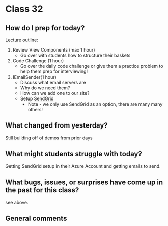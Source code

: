 # Class 32

## How do I prep for today?
Lecture outline:
1. Review View Components (max 1 hour)
   - Go over with students how to structure their baskets
1. Code Challenge (1 hour)
   - Go over the daily code challenge or give them a practice problem to help them prep
   for interviewing!
2. IEmailSender(1 hour)
   - Discuss what email servers are
   - Why do we need them?
   - How can we add one to our site?
   - Setup [SendGrid](./Resources/email.md)
     - Note - we only use SendGrid as an option, there are many many others!

## What changed from yesterday? 
Still building off of demos from prior days

## What might students struggle with today?  
Getting SendGrid setup in their Azure Account and getting emails to send. 

## What bugs, issues, or surprises have come up in the past for this class?
see above. 

## General comments
